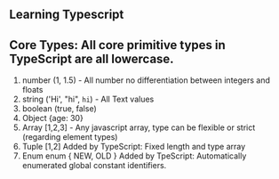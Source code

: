 ## Learning Typescript

## Core Types: All core primitive types in TypeScript are all lowercase.

1. number (1, 1.5) - All number no differentiation between integers and floats
2. string ('Hi', "hi", `hi`) - All Text values
3. boolean (true, false)
4. Object {age: 30}
5. Array [1,2,3] - Any javascript array, type can be flexible or strict (regarding element types)
6. Tuple [1,2] Added by TypeScript: Fixed length and type array
7. Enum enum { NEW, OLD } Added by TpeScript: Automatically enumerated global constant identifiers.
